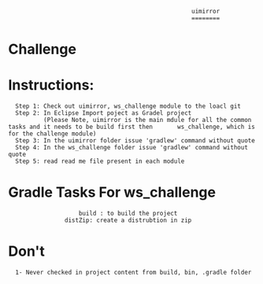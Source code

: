                                                         uimirror
                                                        ========
Challenge
=========

Instructions:
=============
      Step 1: Check out uimirror, ws_challenge module to the loacl git
      Step 2: In Eclipse Import poject as Gradel project
              (Please Note, uimirror is the main mdule for all the common tasks and it needs to be build first then       ws_challenge, which is for the challenge module)
      Step 3: In the uimirror folder issue 'gradlew' command without quote 
      Step 4: In the ws_challenge folder issue 'gradlew' command without quote
      Step 5: read read me file present in each module
  
Gradle Tasks For ws_challenge
=============================
						build : to build the project
  					distZip: create a distrubtion in zip
  					
  					
Don't
======
      1- Never checked in project content from build, bin, .gradle folder
      
  
